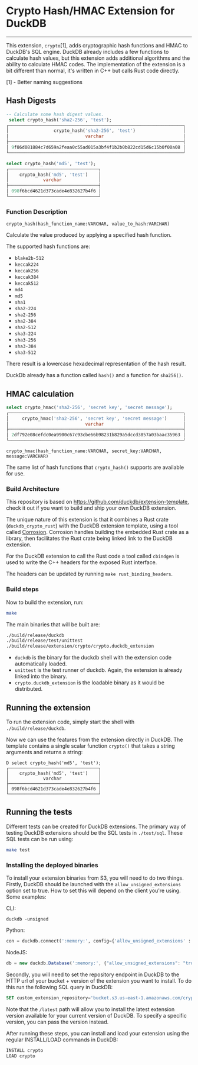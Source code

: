 # Crypto Hash/HMAC Extension for DuckDB

---

This extension, `crypto`[1], adds cryptographic hash functions and HMAC to DuckDB's SQL engine.  DuckDB already includes a few functions to calculate hash values, but this extension adds additional algorithms and the ability to calculate HMAC codes.  The implementation of the extension is a bit different than normal, it's written in C++ but calls Rust code directly.

[1] - Better naming suggestions

## Hash Digests

```sql
-- Calculate some hash digest values.
 select crypto_hash('sha2-256', 'test');
┌──────────────────────────────────────────────────────────────────┐
│                 crypto_hash('sha2-256', 'test')                  │
│                             varchar                              │
├──────────────────────────────────────────────────────────────────┤
│ 9f86d081884c7d659a2feaa0c55ad015a3bf4f1b2b0b822cd15d6c15b0f00a08 │
└──────────────────────────────────────────────────────────────────┘

select crypto_hash('md5', 'test');
┌──────────────────────────────────┐
│    crypto_hash('md5', 'test')    │
│             varchar              │
├──────────────────────────────────┤
│ 098f6bcd4621d373cade4e832627b4f6 │
└──────────────────────────────────┘
```

### Function Description

`crypto_hash(hash_function_name:VARCHAR, value_to_hash:VARCHAR)`

Calculate the value produced by applying a specified hash function.

The supported hash functions are:

- `blake2b-512`
- `keccak224`
- `keccak256`
- `keccak384`
- `keccak512`
- `md4`
- `md5`
- `sha1`
- `sha2-224`
- `sha2-256`
- `sha2-384`
- `sha2-512`
- `sha3-224`
- `sha3-256`
- `sha3-384`
- `sha3-512`

There result is a lowercase hexadecimal representation of the hash result.

DuckDb already has a function called `hash()` and a function for `sha256()`.

## HMAC calculation

```sql
select crypto_hmac('sha2-256', 'secret key', 'secret message');
┌──────────────────────────────────────────────────────────────────┐
│     crypto_hmac('sha2-256', 'secret key', 'secret message')      │
│                             varchar                              │
├──────────────────────────────────────────────────────────────────┤
│ 2df792e08cefdc0ea9900c67c93cbe66b98231b829a5dccd3857a03baac35963 │
└──────────────────────────────────────────────────────────────────┘
```

`crypto_hmac(hash_function_name:VARCHAR, secret_key:VARCHAR, message:VARCHAR)`

The same list of hash functions that `crypto_hash()` supports are available for use.

### Build Architecture

This repository is based on https://github.com/duckdb/extension-template, check it out if you want to build and ship your own DuckDB extension.

The unique nature of this extension is that it combines a Rust crate (`duckdb_crypto_rust`) with the DuckDB extension template, using a tool called [Corrosion](https://github.com/corrosion-rs/corrosion).  Corrosion handles building the embedded Rust crate as a library, then facilitates the Rust crate being linked link to the DuckDB extension.

For the DuckDB extension to call the Rust code a tool called `cbindgen` is used to write the C++ headers for the exposed Rust interface.

The headers can be updated by running `make rust_binding_headers`.

### Build steps
Now to build the extension, run:
```sh
make
```
The main binaries that will be built are:
```sh
./build/release/duckdb
./build/release/test/unittest
./build/release/extension/crypto/crypto.duckdb_extension
```
- `duckdb` is the binary for the duckdb shell with the extension code automatically loaded.
- `unittest` is the test runner of duckdb. Again, the extension is already linked into the binary.
- `crypto.duckdb_extension` is the loadable binary as it would be distributed.

## Running the extension
To run the extension code, simply start the shell with `./build/release/duckdb`.

Now we can use the features from the extension directly in DuckDB. The template contains a single scalar function `crypto()` that takes a string arguments and returns a string:
```
D select crypto_hash('md5', 'test');
┌──────────────────────────────────┐
│    crypto_hash('md5', 'test')    │
│             varchar              │
├──────────────────────────────────┤
│ 098f6bcd4621d373cade4e832627b4f6 │
└──────────────────────────────────┘
```

## Running the tests
Different tests can be created for DuckDB extensions. The primary way of testing DuckDB extensions should be the SQL tests in `./test/sql`. These SQL tests can be run using:
```sh
make test
```

### Installing the deployed binaries
To install your extension binaries from S3, you will need to do two things. Firstly, DuckDB should be launched with the
`allow_unsigned_extensions` option set to true. How to set this will depend on the client you're using. Some examples:

CLI:
```shell
duckdb -unsigned
```

Python:
```python
con = duckdb.connect(':memory:', config={'allow_unsigned_extensions' : 'true'})
```

NodeJS:
```js
db = new duckdb.Database(':memory:', {"allow_unsigned_extensions": "true"});
```

Secondly, you will need to set the repository endpoint in DuckDB to the HTTP url of your bucket + version of the extension
you want to install. To do this run the following SQL query in DuckDB:
```sql
SET custom_extension_repository='bucket.s3.us-east-1.amazonaws.com/crypto/latest';
```
Note that the `/latest` path will allow you to install the latest extension version available for your current version of
DuckDB. To specify a specific version, you can pass the version instead.

After running these steps, you can install and load your extension using the regular INSTALL/LOAD commands in DuckDB:
```sql
INSTALL crypto
LOAD crypto
```
